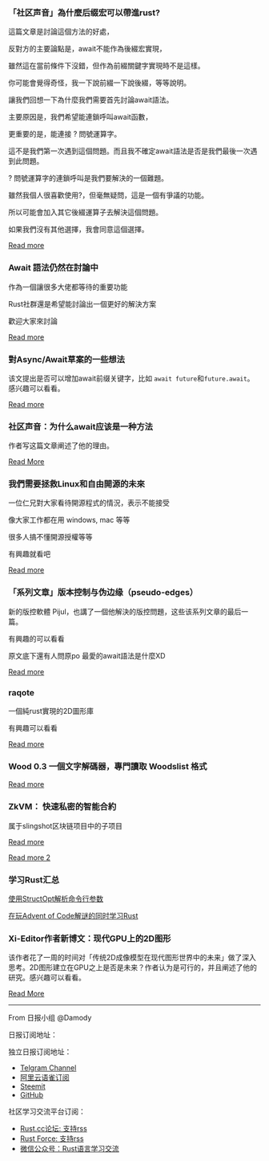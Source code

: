 ### 「社区声音」為什麼后缀宏可以帶進rust?

這篇文章是討論這個方法的好處，

反對方的主要論點是，await不能作為後綴宏實現，

雖然這在當前條件下沒錯，但作為前綴關鍵字實現時不是這樣。

你可能會覺得奇怪，我一下說前綴一下說後綴，等等說明。

讓我們回想一下為什麼我們需要首先討論await語法。

主要原因是，我們希望能連鎖呼叫await函數，

更重要的是，能連接 ? 問號運算字。

這不是我們第一次遇到這個問題。而且我不確定await語法是否是我們最後一次遇到此問題。

? 問號運算字的連鎖呼叫是我們要解決的一個難題。

雖然我個人很喜歡使用?，但毫無疑問，這是一個有爭議的功能。

所以可能會加入其它後綴運算子去解決這個問題。

如果我們沒有其他選擇，我會同意這個選擇。


[Read more](https://www.reddit.com/r/rust/comments/bmhmtw/what_postfix_macro_could_bring_to_rust_asyncawait/)

### Await 語法仍然在討論中

作為一個讓很多大佬都等待的重要功能

Rust社群還是希望能討論出一個更好的解決方案

歡迎大家來討論

[Read more](https://www.reddit.com/r/rust/comments/bmhu4d/await_syntax_poll_still_open/)

### 對Async/Await草案的一些想法

该文提出是否可以增加await前缀关键字，比如 `await future`和`future.await`。感兴趣可以看看。

[Read more](https://whitfin.io/some-thoughts-on-rusts-async-await-proposals/)

### 社区声音：为什么await应该是一种方法

作者写这篇文章阐述了他的理由。

[Read More](https://www.hardmo.de/article/2019-05-06-await-method-afterall.md)

### 我們需要拯救Linux和自由開源的未來

一位仁兄對大家看待開源程式的情況，表示不能接受

像大家工作都在用 windows, mac 等等

很多人搞不懂開源授權等等

有興趣就看吧

[Read more](https://www.linuxjournal.com/content/we-need-save-what-made-linux-and-foss-possible)

### 「系列文章」版本控制与伪边缘（pseudo-edges）

新的版控軟體 Pijul，也講了一個他解決的版控問題，这些该系列文章的最后一篇。

有興趣的可以看看

原文底下還有人問原po 最愛的await語法是什麼XD

[Read more](https://jneem.github.io/pseudo/)

### raqote

一個純rust實現的2D圖形庫

有興趣可以看看

[Read more](https://www.reddit.com/r/rust/comments/bmpmm0/a_pure_rust_2d_software_graphics_library/)

### Wood 0.3 一個文字解碼器，專門讀取 Woodslist 格式

[Read more](https://www.reddit.com/r/rust/comments/bmr0re/wood_03_a_robust_material_that_is_simple_to_work/)

### ZkVM： 快速私密的智能合約

属于slingshot区块链项目中的子项目

[Read more](https://www.reddit.com/r/rust/comments/bmr272/zkvm_fast_confidential_smart_contracts_in_pure/)

[Read more 2](https://github.com/stellar/slingshot)

### 学习Rust汇总

[使用StructOpt解析命令行参数](https://www.tenderisthebyte.com/blog/2019/05/08/parsing-cli-args-with-structopt/)

[在玩Advent of Code解谜的同时学习Rust](https://andrzej.pragacz.pl/blog/2019/05/learning-rust-while-solving-advent-of-code/)

### Xi-Editor作者新博文：现代GPU上的2D图形

该作者花了一周的时间对「传统2D成像模型在现代图形世界中的未来」做了深入思考。2D图形建立在GPU之上是否是未来？作者认为是可行的，并且阐述了他的研究。感兴趣可以看看。

[Read More](https://raphlinus.github.io/rust/graphics/gpu/2019/05/08/modern-2d.html)

---

From 日报小组 @Damody

日报订阅地址：

独立日报订阅地址：
- [Telgram Channel](https://t.me/rust_daily_news )
- [阿里云语雀订阅](https://www.yuque.com/chaosbot/rustnews)
- [Steemit](https://steemit.com/@blackanger)
- [GitHub](https://github.com/RustStudy/rust_daily_news)

社区学习交流平台订阅：
- [Rust.cc论坛: 支持rss](https://rust.cc)
- [Rust Force: 支持rss](https://rustforce.net/)
- [微信公众号：Rust语言学习交流](https://rust.cc/article?id=ed7c9379-d681-47cb-9532-0db97d883f62)

